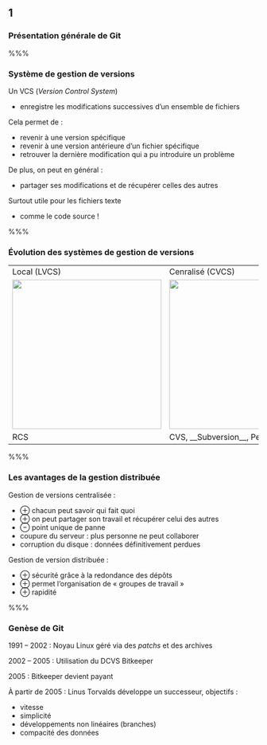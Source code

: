 <!-- .slide: data-background-image="images/logo-insee.png" data-background-size="600px" class="chapter" -->

## 1

### Présentation générale de Git

%%%

<!-- .slide: class="slide" data-background-image="images/logo-git.png" data-background-size="600px" -->

### Système de gestion de versions

Un VCS (_Version Control System_)

- enregistre les modifications successives d’un ensemble de fichiers

Cela permet de :

- revenir à une version spécifique
- revenir à une version antérieure d’un fichier spécifique
- retrouver la dernière modification qui a pu introduire un problème

De plus, on peut en général :

- partager ses modifications et de récupérer celles des autres

Surtout utile pour les fichiers texte

- comme le code source !

%%%

<!-- .slide: data-background-image="images/logo-git.png" data-background-size="600px" class="slide" -->

### Évolution des systèmes de gestion de versions

<table>
	<tr>
		<td>Local (LVCS)</td>
		<td>Cenralisé (CVCS)</td>
		<td>Distribué (DVCS)</td>
	</tr>
	<tr>
		<td><img src="images/local.png" width="300px" /></td>
		<td><img src="images/centralized.png" width="300px" /></td>
		<td><img src="images/distributed.png" width="300px" /></td>
	</tr>
	<tr>
		<td>RCS</td>
		<td>CVS, __Subversion__, Perforce</td>
		<td>__Git__, Mercurial, Bazaar, Darcs</td>
	</tr>
</table>

%%%

<!-- .slide: data-background-image="images/logo-git.png" data-background-size="600px" class="slide" -->

### Les avantages de la gestion distribuée

Gestion de versions centralisée :

- &oplus; chacun peut savoir qui fait quoi
- &oplus; on peut partager son travail et récupérer celui des autres
- &ominus; point unique de panne
- coupure du serveur : plus personne ne peut collaborer
- corruption du disque : données définitivement perdues

<!-- .element: class="simple-list" -->

Gestion de version distribuée :

- &oplus; sécurité grâce à la redondance des dépôts
- &oplus; permet l’organisation de « groupes de travail »
- &oplus; rapidité

<!-- .element: class="simple-list" -->

%%%

<!-- .slide: data-background-image="images/logo-git.png" data-background-size="600px" class="slide" -->

### Genèse de Git

1991 &ndash; 2002 : Noyau Linux géré via des _patchs_ et des archives

2002 &ndash; 2005 : Utilisation du DCVS Bitkeeper

2005 : Bitkeeper devient payant

À partir de 2005 : Linus Torvalds développe un successeur, objectifs :

- vitesse
- simplicité
- développements non linéaires (branches)
- compacité des données
